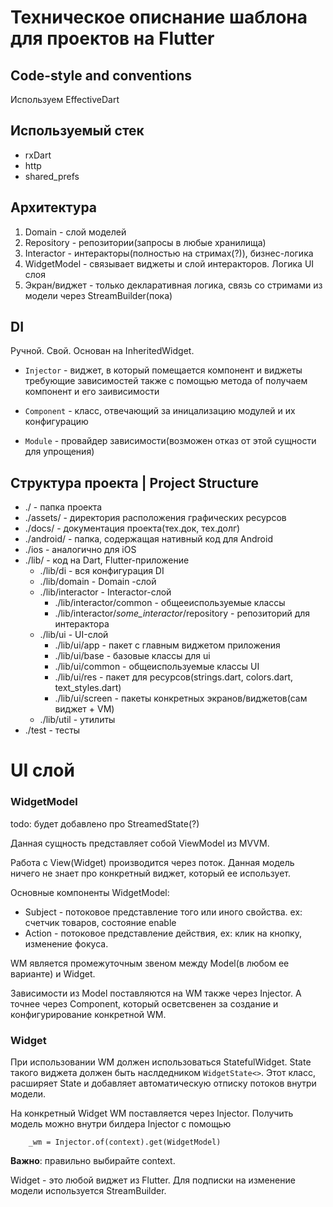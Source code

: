 # Техническое описнание шаблона для проектов на Flutter

## Code-style and conventions

Используем EffectiveDart

## Используемый стек

* rxDart
* http
* shared_prefs

## Архитектура

1. Domain - слой моделей
2. Repository - репозитории(запросы в любые хранилища)
3. Interactor - интеракторы(полностью на стримах(?)), бизнес-логика
4. WidgetModel - связывает виджеты и слой интеракторов. Логика UI слоя
5. Экран/виджет - только декларативная логика, связь со стримами из модели через StreamBuilder(пока)

## DI

Ручной. Свой.
Основан на InheritedWidget.
 - `Injector` - виджет, в который помещается  компонент и виджеты требующие зависимостей
    также с помощью метода of получаем компонент и его заивисимости

 - `Component` - класс, отвечающий за иницализацию модулей и их конфигурацию
 - `Module` - провайдер зависимости(возможен отказ от этой сущности для упрощения)

## Структура проекта | Project Structure

- ./ - папка проекта
- ./assets/ - директория расположения графических ресурсов
- ./docs/ - документация проекта(тех.док, тех.долг)
- ./android/ - папка, содержащая нативный код для Android
- ./ios - аналогично для iOS
- ./lib/ - код на Dart, Flutter-приложение
    - ./lib/di - вся конфигурация DI
    - ./lib/domain - Domain -слой
    - ./lib/interactor - Interactor-слой
        - ./lib/interactor/common - общееиспользуемые классы
        - ./lib/interactor/*some_interactor*/repository - репозиторий для интерактора
    - ./lib/ui - UI-слой
        - ./lib/ui/app - пакет с главным виджетом приложения
        - ./lib/ui/base - базовые классы для ui
        - ./lib/ui/common - общеиспользуемые классы UI
        - ./lib/ui/res - пакет для ресурсов(strings.dart, colors.dart, text_styles.dart)
        - ./lib/ui/screen - пакеты конкретных экранов/виджетов(сам виджет + VM)
    - ./lib/util - утилиты
- ./test - тесты

# UI слой

### WidgetModel
todo: будет добавлено про StreamedState(?)

Данная сущность представляет собой ViewModel из MVVM.

Работа с View(Widget) производится через поток. Данная модель ничего не знает про
конкретный виджет, который ее использует.

Основные компоненты WidgetModel:
 - Subject - потоковое представление того или иного свойства. ex: счетчик товаров, состояние enable
 - Action - потоковое представление действия, ex: клик на кнопку, изменение фокуса.

WM является промежуточным звеном между Model(в любом ее варианте) и Widget.

Зависимости из Model поставляются на WM также через Injector. А точнее через Component,
который осветсвенен за создание и конфигурирование конкретной WM.

### Widget

При использовании WM должен использоваться StatefulWidget.
State такого виджета должен быть наслдедником `WidgetState<>`.
Этот класс, расширяет State и добавляет автоматическую отписку потоков внутри модели.

На конкретный Widget WM поставляется через Injector. Получить модель можно внутри билдера
Injector с помощью
```
    _wm = Injector.of(context).get(WidgetModel)
```

**Важно**: правильно выбирайте context.


Widget - это любой виджет из Flutter.
Для подписки на изменение модели используется StreamBuilder.



